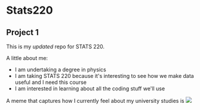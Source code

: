 # Stats220
## Project 1

This is my *updated* repo for STATS 220. 

A little about me:

- I am undertaking a degree in physics
- I am taking STATS 220 because it's interesting to see how we make data useful and I need this course
- I am interested in learning about all the coding stuff we'll use 

A meme that captures how I currently feel about my university studies is ![](https://c.tenor.com/8druEACXtX8AAAAd/tenor.gif)
